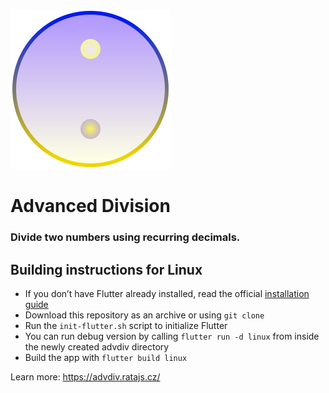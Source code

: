 ![](https://raw.githubusercontent.com/ratajs/Advanced-Division/master/imgs/icon.svg)

# Advanced Division
### Divide two numbers using recurring decimals.

## Building instructions for Linux

* If you don’t have Flutter already installed, read the official [installation guide](https://docs.flutter.dev/get-started/install/linux)
* Download this repository as an archive or using `git clone`
* Run the `init-flutter.sh` script to initialize Flutter
* You can run debug version by calling `flutter run -d linux` from inside the newly created advdiv directory
* Build the app with `flutter build linux`

Learn more: <https://advdiv.ratajs.cz/>
